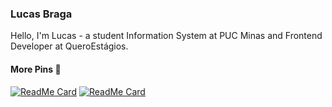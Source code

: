 ### Lucas Braga
Hello, I'm Lucas - a student Information System at PUC Minas and Frontend Developer at QueroEstágios.<br/>

#### More Pins :pushpin:
[![ReadMe Card](https://github-readme-stats.vercel.app/api/pin/?username=lucasbrafer&repo=GrafosDragao)](https://github.com/lucasbrafer/GrafosDragao)
[![ReadMe Card](https://github-readme-stats.vercel.app/api/pin/?username=lucasbrafer&repo=GrafosRedotica)](https://github.com/lucasbrafer/GrafosRedotica)

<!--
**lucasbrafer/lucasbrafer** is a ✨ _special_ ✨ repository because its `README.md` (this file) appears on your GitHub profile.

[![Top Langs](https://github-readme-stats.vercel.app/api/top-langs/?username=lucasbrafer&layout=compact)](https://github.com/anuraghazra/github-readme-stats)
[![ReadMe Card](https://github-readme-stats.vercel.app/api/pin/?username=anuraghazra&repo=github-readme-stats)](https://github.com/anuraghazra/github-readme-stats)

Here are some ideas to get you started:

- 🔭 I’m currently working on ...
- 🌱 I’m currently learning ...
- 👯 I’m looking to collaborate on ...
- 🤔 I’m looking for help with ...
- 💬 Ask me about ...
- 📫 How to reach me: ...
- 😄 Pronouns: ...
- ⚡ Fun fact: ...
-->
